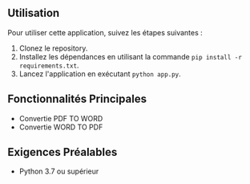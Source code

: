 ## Utilisation

Pour utiliser cette application, suivez les étapes suivantes :

1. Clonez le repository.
2. Installez les dépendances en utilisant la commande `pip install -r requirements.txt`.
3. Lancez l'application en exécutant `python app.py`.

## Fonctionnalités Principales

- Convertie PDF TO WORD
- Convertie WORD TO PDF

## Exigences Préalables

- Python 3.7 ou supérieur